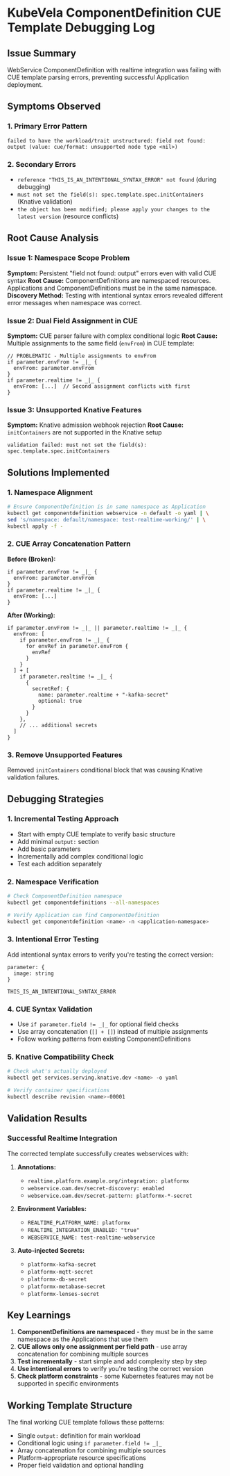 # KubeVela ComponentDefinition CUE Template Debugging Log

## Issue Summary
WebService ComponentDefinition with realtime integration was failing with CUE template parsing errors, preventing successful Application deployment.

## Symptoms Observed

### 1. Primary Error Pattern
```
failed to have the workload/trait unstructured: field not found: output (value: cue/format: unsupported node type <nil>)
```

### 2. Secondary Errors
- `reference "THIS_IS_AN_INTENTIONAL_SYNTAX_ERROR" not found` (during debugging)
- `must not set the field(s): spec.template.spec.initContainers` (Knative validation)
- `the object has been modified; please apply your changes to the latest version` (resource conflicts)

## Root Cause Analysis

### Issue 1: Namespace Scope Problem
**Symptom:** Persistent "field not found: output" errors even with valid CUE syntax
**Root Cause:** ComponentDefinitions are namespaced resources. Applications and ComponentDefinitions must be in the same namespace.
**Discovery Method:** Testing with intentional syntax errors revealed different error messages when namespace was correct.

### Issue 2: Dual Field Assignment in CUE
**Symptom:** CUE parser failure with complex conditional logic
**Root Cause:** Multiple assignments to the same field (`envFrom`) in CUE template:
```cue
// PROBLEMATIC - Multiple assignments to envFrom
if parameter.envFrom != _|_ {
  envFrom: parameter.envFrom
}
if parameter.realtime != _|_ {
  envFrom: [...]  // Second assignment conflicts with first
}
```

### Issue 3: Unsupported Knative Features
**Symptom:** Knative admission webhook rejection
**Root Cause:** `initContainers` are not supported in the Knative setup
```
validation failed: must not set the field(s): spec.template.spec.initContainers
```

## Solutions Implemented

### 1. Namespace Alignment
```bash
# Ensure ComponentDefinition is in same namespace as Application
kubectl get componentdefinition webservice -n default -o yaml | \
sed 's/namespace: default/namespace: test-realtime-working/' | \
kubectl apply -f -
```

### 2. CUE Array Concatenation Pattern
**Before (Broken):**
```cue
if parameter.envFrom != _|_ {
  envFrom: parameter.envFrom
}
if parameter.realtime != _|_ {
  envFrom: [...]
}
```

**After (Working):**
```cue
if parameter.envFrom != _|_ || parameter.realtime != _|_ {
  envFrom: [
    if parameter.envFrom != _|_ {
      for envRef in parameter.envFrom {
        envRef
      }
    }
  ] + [
    if parameter.realtime != _|_ {
      {
        secretRef: {
          name: parameter.realtime + "-kafka-secret"
          optional: true
        }
      }
    },
    // ... additional secrets
  ]
}
```

### 3. Remove Unsupported Features
Removed `initContainers` conditional block that was causing Knative validation failures.

## Debugging Strategies

### 1. Incremental Testing Approach
- Start with empty CUE template to verify basic structure
- Add minimal `output:` section
- Add basic parameters
- Incrementally add complex conditional logic
- Test each addition separately

### 2. Namespace Verification
```bash
# Check ComponentDefinition namespace
kubectl get componentdefinitions --all-namespaces

# Verify Application can find ComponentDefinition
kubectl get componentdefinition <name> -n <application-namespace>
```

### 3. Intentional Error Testing
Add intentional syntax errors to verify you're testing the correct version:
```cue
parameter: {
  image: string
}

THIS_IS_AN_INTENTIONAL_SYNTAX_ERROR
```

### 4. CUE Syntax Validation
- Use `if parameter.field != _|_` for optional field checks
- Use array concatenation (`[] + []`) instead of multiple assignments
- Follow working patterns from existing ComponentDefinitions

### 5. Knative Compatibility Check
```bash
# Check what's actually deployed
kubectl get services.serving.knative.dev <name> -o yaml

# Verify container specifications
kubectl describe revision <name>-00001
```

## Validation Results

### Successful Realtime Integration
The corrected template successfully creates webservices with:

1. **Annotations:**
   - `realtime.platform.example.org/integration: platformx`
   - `webservice.oam.dev/secret-discovery: enabled`
   - `webservice.oam.dev/secret-pattern: platformx-*-secret`

2. **Environment Variables:**
   - `REALTIME_PLATFORM_NAME: platformx`
   - `REALTIME_INTEGRATION_ENABLED: "true"`
   - `WEBSERVICE_NAME: test-realtime-webservice`

3. **Auto-injected Secrets:**
   - `platformx-kafka-secret`
   - `platformx-mqtt-secret`
   - `platformx-db-secret`
   - `platformx-metabase-secret`
   - `platformx-lenses-secret`

## Key Learnings

1. **ComponentDefinitions are namespaced** - they must be in the same namespace as the Applications that use them
2. **CUE allows only one assignment per field path** - use array concatenation for combining multiple sources
3. **Test incrementally** - start simple and add complexity step by step
4. **Use intentional errors** to verify you're testing the correct version
5. **Check platform constraints** - some Kubernetes features may not be supported in specific environments

## Working Template Structure
The final working CUE template follows these patterns:
- Single `output:` definition for main workload
- Conditional logic using `if parameter.field != _|_`
- Array concatenation for combining multiple sources
- Platform-appropriate resource specifications
- Proper field validation and optional handling